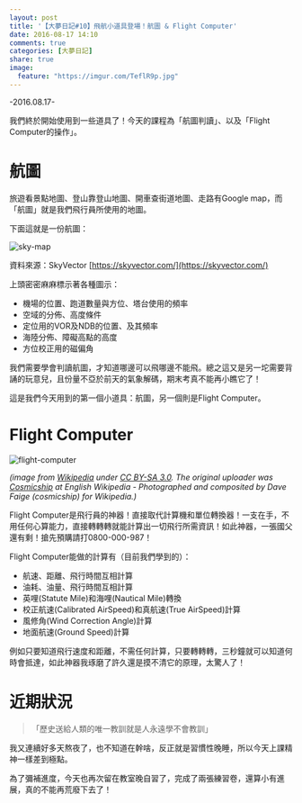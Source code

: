 ```yaml
---
layout: post
title: '【大夢日記#10】飛航小道具登場！航圖 & Flight Computer'
date: 2016-08-17 14:10
comments: true
categories: [大夢日記]
share: true
image:
  feature: "https://imgur.com/TeflR9p.jpg"
---
```



-2016.08.17-

我們終於開始使用到一些道具了！今天的課程為「航圖判讀」、以及「Flight Computer的操作」。

<!-- more -->

# 航圖

旅遊看景點地圖、登山靠登山地圖、開車查街道地圖、走路有Google map，而「航圖」就是我們飛行員所使用的地圖。

下面這就是一份航圖：

![sky-map](https://imgur.com/YRoHdn1.jpg)

資料來源：SkyVector [https://skyvector.com/](https://skyvector.com/)

上頭密密麻麻標示著各種圖示：

- 機場的位置、跑道數量與方位、塔台使用的頻率
- 空域的分佈、高度條件
- 定位用的VOR及NDB的位置、及其頻率
- 海陸分佈、障礙高點的高度
- 方位校正用的磁偏角

我們需要學會判讀航圖，才知道哪邊可以飛哪邊不能飛。總之這又是另一坨需要背誦的玩意兒，且份量不亞於前天的氣象解碼，期末考真不能再小瞧它了！

這是我們今天用到的第一個小道具：航圖，另一個則是Flight Computer。

# Flight Computer

![flight-computer](https://upload.wikimedia.org/wikipedia/commons/c/c4/StudentE6BFlightComputer.jpg)

*(image from [Wikipedia](https://en.wikipedia.org/wiki/E6B#/media/File:StudentE6BFlightComputer.jpg) under [CC BY-SA 3.0](https://creativecommons.org/licenses/by-sa/3.0/). The original uploader was [Cosmicship](https://en.wikipedia.org/wiki/User:Cosmicship) at English Wikipedia - Photographed and composited by Dave Faige (cosmicship) for Wikipedia.)*

Flight Computer是飛行員的神器！直接取代計算機和單位轉換器！一支在手，不用任何心算能力，直接轉轉轉就能計算出一切飛行所需資訊！如此神器，一張國父還有剩！搶先預購請打0800-000-987！

Flight Computer能做的計算有（目前我們學到的）：

- 航速、距離、飛行時間互相計算
- 油耗、油量、飛行時間互相計算
- 英哩(Statute Mile)和海哩(Nautical Mile)轉換
- 校正航速(Calibrated AirSpeed)和真航速(True AirSpeed)計算
- 風修角(Wind Correction Angle)計算
- 地面航速(Ground Speed)計算

例如只要知道飛行速度和距離，不需任何計算，只要轉轉轉，三秒鐘就可以知道何時會抵達，如此神器我琢磨了許久還是摸不清它的原理，太驚人了！

# 近期狀況

>「歷史送給人類的唯一教訓就是人永遠學不會教訓」

我又連續好多天熬夜了，也不知道在幹啥，反正就是習慣性晚睡，所以今天上課精神一樣差到極點。

為了彌補進度，今天也再次留在教室晚自習了，完成了兩張練習卷，還算小有進展，真的不能再荒廢下去了！
